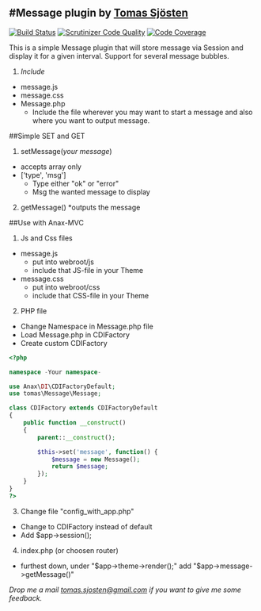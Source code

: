 #Message plugin by [Tomas Sjösten](http://tomassjosten.se)
-----------------------------
[![Build Status](https://travis-ci.org/TomasSjosten/Message.svg?branch=master)](https://travis-ci.org/TomasSjosten/Message)
[![Scrutinizer Code Quality](https://scrutinizer-ci.com/g/TomasSjosten/Message/badges/quality-score.png?b=master)](https://scrutinizer-ci.com/g/TomasSjosten/Message/?branch=master)
[![Code Coverage](https://scrutinizer-ci.com/g/TomasSjosten/Message/badges/coverage.png?b=master)](https://scrutinizer-ci.com/g/TomasSjosten/Message/?branch=master)

This is a simple Message plugin that will store message via Session and display it for a given interval.
Support for several message bubbles.

1. *Include*
  * message.js
  * message.css
  * Message.php
    * Include the file wherever you may want to start a message and also where you want to output message.

##Simple SET and GET
1. setMessage(_your message_)
  * accepts array only
  * ['type', 'msg']
    * Type either "ok" or "error"
    * Msg the wanted message to display

2. getMessage()
  *outputs the message


##Use with Anax-MVC
1. Js and Css files
  * message.js
    * put into webroot/js
    * include that JS-file in your Theme
  * message.css
    * put into webroot/css
    * include that CSS-file in your Theme

2. PHP file
  * Change Namespace in Message.php file
  * Load Message.php in CDIFactory
  * Create custom CDIFactory
```php
<?php

namespace -Your namespace-

use Anax\DI\CDIFactoryDefault;
use tomas\Message\Message;

class CDIFactory extends CDIFactoryDefault
{
    public function __construct()
    {
        parent::__construct();

        $this->set('message', function() {
            $message = new Message();
            return $message;
        });
    }
}
?>
```

3. Change file "config_with_app.php"
  * Change to CDIFactory instead of default
  * Add $app->session();

4. index.php (or choosen router)
  * furthest down, under "$app->theme->render();" add "$app->message->getMessage()"


*Drop me a mail tomas.sjosten@gmail.com if you want to give me some feedback.*